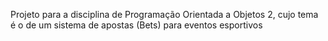 Projeto para a disciplina de Programação Orientada a Objetos 2, cujo tema é o de um sistema de apostas (Bets) para eventos esportivos